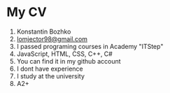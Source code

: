 # My CV  
1. Konstantin Bozhko
1. lomjector98@gmail.com
1. I passed programing courses in Academy "ITStep"
1. JavaScript, HTML, CSS, C++, C#
1. You can find it in my github account
1. I dont have experience
1. I study at the university
1. A2+
